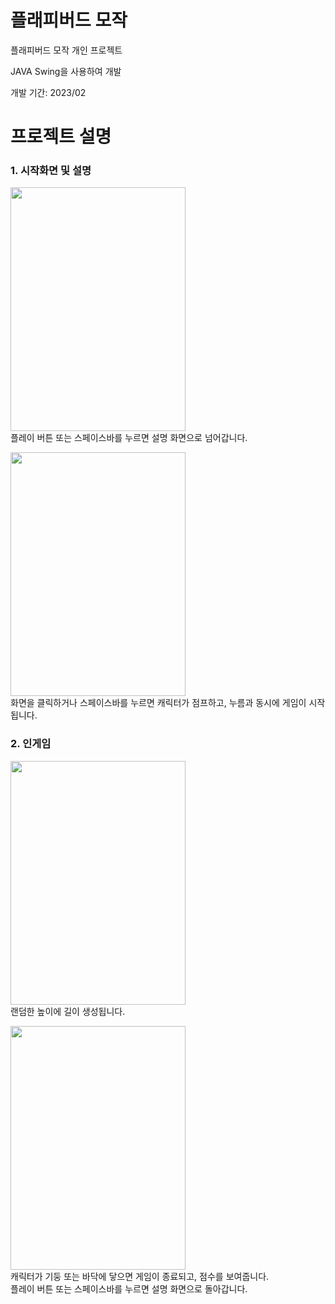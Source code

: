 # 플래피버드 모작
플래피버드 모작 개인 프로젝트<br>

JAVA Swing을 사용하여 개발<br>

개발 기간: 2023/02

# 프로젝트 설명

### 1. 시작화면 및 설명
<img src="https://github.com/user-attachments/assets/83bc2058-8479-40e0-abe6-3563bfb1ebe7" width="280" height="390"><br>
플레이 버튼 또는 스페이스바를 누르면 설명 화면으로 넘어갑니다.<br>

<img src="https://github.com/user-attachments/assets/2e7ca6b7-3fc0-45eb-9bf6-4ac1233634ea" width="280" height="390"><br>
화면을 클릭하거나 스페이스바를 누르면 캐릭터가 점프하고, 누름과 동시에 게임이 시작됩니다.<br>

### 2. 인게임
<img src="https://github.com/user-attachments/assets/611ed7ab-172d-41f0-a2c2-228ae234d5b1" width="280" height="390"><br>
랜덤한 높이에 길이 생성됩니다.

<img src="https://github.com/user-attachments/assets/3bfdf577-6bde-4e17-9df9-1bc8159b8743" width="280" height="390"><br>
캐릭터가 기둥 또는 바닥에 닿으면 게임이 종료되고, 점수를 보여줍니다.<br>
플레이 버튼 또는 스페이스바를 누르면 설명 화면으로 돌아갑니다.<br>
